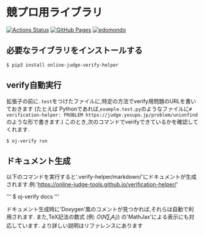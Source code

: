 # 競プロ用ライブラリ

[![Actions Status](https://github.com/edomonndo/python-library/workflows/verify/badge.svg?branch=main)](https://github.com/edomonndo/python-library/actions)
[![GitHub Pages](https://img.shields.io/static/v1?label=GitHub+Pages&message=+&color=brightgreen&logo=github)](https://edomonndo.github.io/python-library/) 
[![edomondo](https://img.shields.io/endpoint?url=https%3A%2F%2Fatcoder-badges.now.sh%2Fapi%2Fatcoder%2Fjson%2Fedomondo)](https://atcoder.jp/users/edomondo)

## 必要なライブラリをインストールする

```
$ pip3 install online-judge-verify-helper
```

## verify自動実行

拡張子の前に`.test`をつけたファイルに,特定の方法でverify用問題のURLを書いておきます (たとえば Pythonであれば,`example.test.py`のようなファイルに`# verification-helper: PROBLEM https://judge.yosupo.jp/problem/unionfind`のような形で書きます.) このとき,次のコマンドでverifyできているかを確認してくれます.

```
$ oj-verify run
```

## ドキュメント生成

以下のコマンドを実行すると'.verify-helper/markdown/'にドキュメントが生成されます.例:'https://online-judge-tools.github.io/verification-helper/'

'''
$ oj-verify docs
'''

ドキュメント生成時に'Doxygen'風のコメントが見つかれば,それらは自動で利用されます. また,TeX記法の数式 (例: $O(N \sum_i A_i)$) の'MathJax'による表示にも対応しています. より詳しい説明はリファレンスにあります
